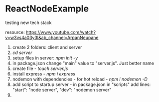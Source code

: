# ReactNodeExample

testing new tech stack

resource: https://www.youtube.com/watch?v=w3vs4a03y3I&ab_channel=ArpanNeupane

1. create 2 folders: client and server
2. *cd server*
3. setup files in server: *npm init -y*
4. in package.json change "main" value to "server.js". Just better name
5. create file - *touch server.js*
6. install express - *npm i express*
7. nodemon with dependencies - for hot reload - *npm i nodemon -D*
8. add script to startup server - in package.json in "scripts" add lines:
"start": "node server",
"dev": "nodemon server"
9.